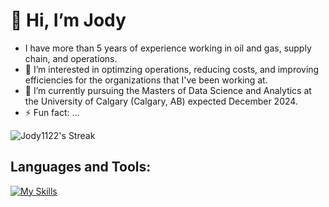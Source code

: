 # 👋 Hi, I’m Jody

- I have more than 5 years of experience working in oil and gas, supply chain, and operations.
- 👀 I’m interested in optimzing operations, reducing costs, and improving efficiencies for the organizations that I've been working at.
- 🌱 I’m currently pursuing the Masters of Data Science and Analytics at the University of Calgary (Calgary, AB) expected December 2024.
- ⚡ Fun fact: ...

<!---
Jody1122/Jody1122 is a ✨ special ✨ repository because its `README.md` (this file) appears on your GitHub profile.
You can click the Preview link to take a look at your changes.
--->

![Jody1122's Streak](https://github-readme-streak-stats.herokuapp.com/?user=Jody1122&theme=vue-dark&hide_border=true)

## Languages and Tools:
[![My Skills](https://skillicons.dev/icons?i=r,py,mysql,aws,vscode,&perline=3)](https://skillicons.dev)
